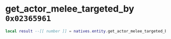 # get_actor_melee_targeted_by `0x02365961`

```lua
local result --[[ number ]] = natives.entity.get_actor_melee_targeted_by(_unk0 --[[ number ]])
```